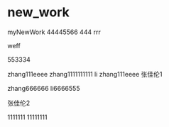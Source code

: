 # new_work
myNewWork
44445566
444
rrr


weff 




553334

zhang111eeee
   zhang1111111111
li
zhang111eeee
张佳伦1



zhang666666
li6666555




张佳伦2



1111111
11111111
